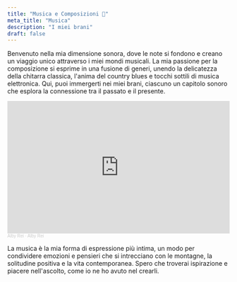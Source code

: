 ```yaml
---
title: "Musica e Composizioni 🎵"
meta_title: "Musica"
description: "I miei brani"
draft: false
---
```


Benvenuto nella mia dimensione sonora, dove le note si fondono e creano un viaggio unico attraverso i miei mondi musicali. La mia passione per la composizione si esprime in una fusione di generi, unendo la delicatezza della chitarra classica, l'anima del country blues e tocchi sottili di musica elettronica. Qui, puoi immergerti nei miei brani, ciascuno un capitolo sonoro che esplora la connessione tra il passato e il presente.

<iframe width="100%" height="300" scrolling="no" frameborder="no" allow="autoplay" src="https://w.soundcloud.com/player/?url=https%3A//api.soundcloud.com/playlists/1696934001&color=%23d3aa65&auto_play=false&hide_related=false&show_comments=true&show_user=true&show_reposts=false&show_teaser=true&visual=true"></iframe><div style="font-size: 10px; color: #cccccc;line-break: anywhere;word-break: normal;overflow: hidden;white-space: nowrap;text-overflow: ellipsis; font-family: Interstate,Lucida Grande,Lucida Sans Unicode,Lucida Sans,Garuda,Verdana,Tahoma,sans-serif;font-weight: 100;"><a href="https://soundcloud.com/albyrei" title="Alby Rei" target="_blank" style="color: #cccccc; text-decoration: none;">Alby Rei</a> · <a href="https://soundcloud.com/albyrei/sets/alby-rei" title="Alby Rei" target="_blank" style="color: #cccccc; text-decoration: none;">Alby Rei</a></div>

La musica è la mia forma di espressione più intima, un modo per condividere emozioni e pensieri che si intrecciano con le montagne, la solitudine positiva e la vita contemporanea. Spero che troverai ispirazione e piacere nell'ascolto, come io ne ho avuto nel crearli.
